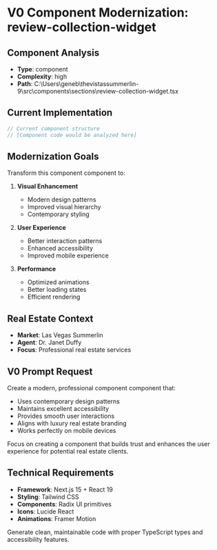 # V0 Component Modernization: review-collection-widget

## Component Analysis
- **Type**: component
- **Complexity**: high
- **Path**: C:\Users\geneb\thevistassummerlin-9\src\components\sections\review-collection-widget.tsx

## Current Implementation
```typescript
// Current component structure
// [Component code would be analyzed here]
```

## Modernization Goals
Transform this component component to:

1. **Visual Enhancement**
   - Modern design patterns
   - Improved visual hierarchy
   - Contemporary styling

2. **User Experience**
   - Better interaction patterns
   - Enhanced accessibility
   - Improved mobile experience

3. **Performance**
   - Optimized animations
   - Better loading states
   - Efficient rendering

## Real Estate Context
- **Market**: Las Vegas Summerlin
- **Agent**: Dr. Janet Duffy
- **Focus**: Professional real estate services

## V0 Prompt Request
Create a modern, professional component component that:

- Uses contemporary design patterns
- Maintains excellent accessibility
- Provides smooth user interactions
- Aligns with luxury real estate branding
- Works perfectly on mobile devices

Focus on creating a component that builds trust and enhances the user experience for potential real estate clients.

## Technical Requirements
- **Framework**: Next.js 15 + React 19
- **Styling**: Tailwind CSS
- **Components**: Radix UI primitives
- **Icons**: Lucide React
- **Animations**: Framer Motion

Generate clean, maintainable code with proper TypeScript types and accessibility features.
